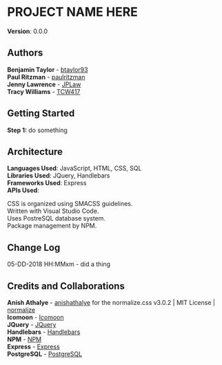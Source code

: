 # PROJECT NAME HERE
**Version**: 0.0.0

## Authors
**Benjamin Taylor** - [btaylor93](https://github.com/btaylor93)  
**Paul Ritzman** - [paulritzman](https://github.com/paulritzman)  
**Jenny Lawrence** - [JPLaw](https://github.com/JPLaw)  
**Tracy Williams** - [TCW417](https://github.com/TCW417)  

## Getting Started
**Step 1:** do something

## Architecture
**Languages Used**: JavaScript, HTML, CSS, SQL  
**Libraries Used**: JQuery, Handlebars  
**Frameworks Used**: Express  
**APIs Used**: 

CSS is organized using SMACSS guidelines.  
Written with Visual Studio Code.  
Uses PostreSQL database system.  
Package management by NPM.

## Change Log

05-DD-2018 HH:MMxm - did a thing  

## Credits and Collaborations
**Anish Athalye** - [anishathalye](https://github.com/anishathalye/?normalize) for the normalize.css v3.0.2 | MIT License | [normalize](git.io/normalize)  
**Icomoon** - [Icomoon](https://icomoon.io/)  
**JQuery** - [JQuery](https://jquery.com/)  
**Handlebars** - [Handlebars](http://handlebarsjs.com/)  
**NPM** - [NPM](https://www.npmjs.com/)  
**Express** - [Express](https://expressjs.com/)  
**PostgreSQL** - [PostgreSQL](https://www.postgresql.org/)